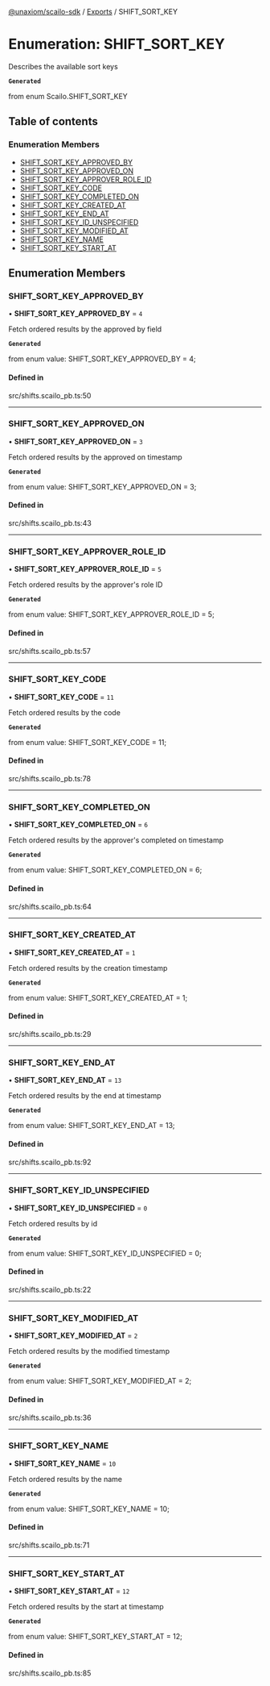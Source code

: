 [@unaxiom/scailo-sdk](../README.md) / [Exports](../modules.md) / SHIFT\_SORT\_KEY

# Enumeration: SHIFT\_SORT\_KEY

Describes the available sort keys

**`Generated`**

from enum Scailo.SHIFT_SORT_KEY

## Table of contents

### Enumeration Members

- [SHIFT\_SORT\_KEY\_APPROVED\_BY](SHIFT_SORT_KEY.md#shift_sort_key_approved_by)
- [SHIFT\_SORT\_KEY\_APPROVED\_ON](SHIFT_SORT_KEY.md#shift_sort_key_approved_on)
- [SHIFT\_SORT\_KEY\_APPROVER\_ROLE\_ID](SHIFT_SORT_KEY.md#shift_sort_key_approver_role_id)
- [SHIFT\_SORT\_KEY\_CODE](SHIFT_SORT_KEY.md#shift_sort_key_code)
- [SHIFT\_SORT\_KEY\_COMPLETED\_ON](SHIFT_SORT_KEY.md#shift_sort_key_completed_on)
- [SHIFT\_SORT\_KEY\_CREATED\_AT](SHIFT_SORT_KEY.md#shift_sort_key_created_at)
- [SHIFT\_SORT\_KEY\_END\_AT](SHIFT_SORT_KEY.md#shift_sort_key_end_at)
- [SHIFT\_SORT\_KEY\_ID\_UNSPECIFIED](SHIFT_SORT_KEY.md#shift_sort_key_id_unspecified)
- [SHIFT\_SORT\_KEY\_MODIFIED\_AT](SHIFT_SORT_KEY.md#shift_sort_key_modified_at)
- [SHIFT\_SORT\_KEY\_NAME](SHIFT_SORT_KEY.md#shift_sort_key_name)
- [SHIFT\_SORT\_KEY\_START\_AT](SHIFT_SORT_KEY.md#shift_sort_key_start_at)

## Enumeration Members

### SHIFT\_SORT\_KEY\_APPROVED\_BY

• **SHIFT\_SORT\_KEY\_APPROVED\_BY** = ``4``

Fetch ordered results by the approved by field

**`Generated`**

from enum value: SHIFT_SORT_KEY_APPROVED_BY = 4;

#### Defined in

src/shifts.scailo_pb.ts:50

___

### SHIFT\_SORT\_KEY\_APPROVED\_ON

• **SHIFT\_SORT\_KEY\_APPROVED\_ON** = ``3``

Fetch ordered results by the approved on timestamp

**`Generated`**

from enum value: SHIFT_SORT_KEY_APPROVED_ON = 3;

#### Defined in

src/shifts.scailo_pb.ts:43

___

### SHIFT\_SORT\_KEY\_APPROVER\_ROLE\_ID

• **SHIFT\_SORT\_KEY\_APPROVER\_ROLE\_ID** = ``5``

Fetch ordered results by the approver's role ID

**`Generated`**

from enum value: SHIFT_SORT_KEY_APPROVER_ROLE_ID = 5;

#### Defined in

src/shifts.scailo_pb.ts:57

___

### SHIFT\_SORT\_KEY\_CODE

• **SHIFT\_SORT\_KEY\_CODE** = ``11``

Fetch ordered results by the code

**`Generated`**

from enum value: SHIFT_SORT_KEY_CODE = 11;

#### Defined in

src/shifts.scailo_pb.ts:78

___

### SHIFT\_SORT\_KEY\_COMPLETED\_ON

• **SHIFT\_SORT\_KEY\_COMPLETED\_ON** = ``6``

Fetch ordered results by the approver's completed on timestamp

**`Generated`**

from enum value: SHIFT_SORT_KEY_COMPLETED_ON = 6;

#### Defined in

src/shifts.scailo_pb.ts:64

___

### SHIFT\_SORT\_KEY\_CREATED\_AT

• **SHIFT\_SORT\_KEY\_CREATED\_AT** = ``1``

Fetch ordered results by the creation timestamp

**`Generated`**

from enum value: SHIFT_SORT_KEY_CREATED_AT = 1;

#### Defined in

src/shifts.scailo_pb.ts:29

___

### SHIFT\_SORT\_KEY\_END\_AT

• **SHIFT\_SORT\_KEY\_END\_AT** = ``13``

Fetch ordered results by the end at timestamp

**`Generated`**

from enum value: SHIFT_SORT_KEY_END_AT = 13;

#### Defined in

src/shifts.scailo_pb.ts:92

___

### SHIFT\_SORT\_KEY\_ID\_UNSPECIFIED

• **SHIFT\_SORT\_KEY\_ID\_UNSPECIFIED** = ``0``

Fetch ordered results by id

**`Generated`**

from enum value: SHIFT_SORT_KEY_ID_UNSPECIFIED = 0;

#### Defined in

src/shifts.scailo_pb.ts:22

___

### SHIFT\_SORT\_KEY\_MODIFIED\_AT

• **SHIFT\_SORT\_KEY\_MODIFIED\_AT** = ``2``

Fetch ordered results by the modified timestamp

**`Generated`**

from enum value: SHIFT_SORT_KEY_MODIFIED_AT = 2;

#### Defined in

src/shifts.scailo_pb.ts:36

___

### SHIFT\_SORT\_KEY\_NAME

• **SHIFT\_SORT\_KEY\_NAME** = ``10``

Fetch ordered results by the name

**`Generated`**

from enum value: SHIFT_SORT_KEY_NAME = 10;

#### Defined in

src/shifts.scailo_pb.ts:71

___

### SHIFT\_SORT\_KEY\_START\_AT

• **SHIFT\_SORT\_KEY\_START\_AT** = ``12``

Fetch ordered results by the start at timestamp

**`Generated`**

from enum value: SHIFT_SORT_KEY_START_AT = 12;

#### Defined in

src/shifts.scailo_pb.ts:85
